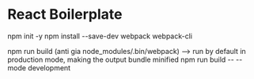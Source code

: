 # React Boilerplate

npm init -y 
npm install --save-dev webpack webpack-cli

npm run build (anti gia node_modules/.bin/webpack) --> run by default in production mode, making the output bundle minified
npm run build -- --mode development